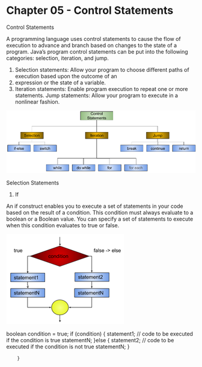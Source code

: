 # Chapter 05 - Control Statements


Control Statements

A programming language uses control statements to cause the flow of execution to advance
and branch based on changes to the state of a program. Java’s program control statements
can be put into the following categories: selection, iteration, and jump. 

1. Selection statements: Allow your program to choose different paths of execution based upon the outcome of an
2. expression or the state of a variable. 
3. Iteration statements: Enable program execution to repeat one or more statements. 
Jump statements: Allow your program to execute in a nonlinear fashion.

![control-statement-hierarchy.png](images/control-statement-hierarchy.png)

Selection Statements

1. If

An if construct enables you to execute a set of statements in your code based on the result of a condition. This condition must always evaluate to a boolean or a Boolean value. You can specify a set of statements to execute when this condition evaluates to true or false.

![if1.png](images/if1.png)

boolean condition = true;
if (condition)  {
  statement1; // code to be executed if the condition is true
  statementN;
}else {
  statement2; // code to be executed if the condition is not true
  statementN;
}

        }
